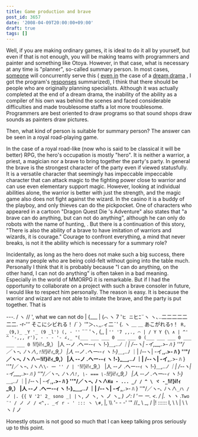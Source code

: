 ```yaml
---
title: Game production and brave
post_id: 3657
date: '2008-04-09T20:00:00+09:00'
draft: true
tags: []
---
```


Well, if you are making ordinary games, it is ideal to do it all by yourself, but even if that is not enough, you will be making teams with programmers and painter and something like Otoya. However, in that case, what is necessary at any time is "planner", so-called summary person. In most cases, [someone](https://danmaq.com/!/thC/) will concurrently serve this ( [even in](https://danmaq.com/!/thC/) the case of a [dream drama](https://danmaq.com/!/thC/) , I got the program's [responses](https://danmaq.com/!/thC/) summarized), I think that there should be people who are originally planning specialists. Although it was actually completed at the end of a dream drama, the inability of the ability as a compiler of his own was behind the scenes and faced considerable difficulties and made troublesome staffs a lot more troublesome. Programmers are best oriented to draw programs so that sound shops draw sounds as painters draw pictures.

Then, what kind of person is suitable for summary person? The answer can be seen in a royal road-playing game.

In the case of a royal road-like (now who is said to be classical it will be better) RPG, the hero's occupation is mostly "hero". It is neither a warrior, a priest, a magician nor a brave to bring together the party's party. In general the brave is the strongest character of the party even if viewed statusfully. It is a versatile character that seemingly has impeccable impeccable character that can attack magic to the fighting power close to warrior and can use even elementary support magic. However, looking at individual abilities alone, the warrior is better with just the strength, and the magic game also does not fight against the wizard. In the casino it is a buddy of the playboy, and only thieves can do the pickpocket. One of characters who appeared in a cartoon "Dragon Quest Die 's Adventure" also states that "a brave can do anything, but can not do anything", although he can only do robots with the name of hunting, . But there is a continuation of this story, "There is also the ability of a brave to have imitation of warriors and wizards, it is courage." Courage to confront everything, a mind that never breaks, is not it the ability which is necessary for a summary role?

Incidentally, as long as the hero does not make such a big success, there are many people who are being cold-felt without going into the table much. Personally I think that it is probably because "I can do anything, on the other hand, I can not do anything" is often taken in a bad meaning. Especially in the world of MMORPG it is remarkable. But if I had the opportunity to collaborate on a project with such a brave consoler in future, I would like to respect him personally. The reason is easy. It is because the warrior and wizard are not able to imitate the brave, and the party is put together. That is

---. / ヽ // ', what we can not do | {___ | (⌒ ヽ 7 '`ヒ ニ`ヒﾆ¨ヽ ヽ､..二二二二二二二. -r‐''′ そこにシビれる！ /´ 〉'"＞､､,,.ィ二¨' {. ヽ ＿ ＿ あこがれるｩ！` R, _(9,)_ _Y '_ (9 _l') (, - ''` ¨¨ 'ヽ, {,, | `'' '7 ,,., ⌒ | / Y Y {\ ∧ | ^' ^ '-,,, r'), - - - '- ∠,_ "(___ ___ ___ 0 ___ ___ 0 (___ ___ ___ 0 ___ ___ ___ 0 `!i!}i!ｨ_9,） |人 -‐ノ .ヘー‐-ｨ ヽ !‐}_＿,..ﾉ ｜| /-‐ヽ| -イ,__,.>‐ ﾊ } ''"/／ヽｰ､ ﾉヽ∧` ,! `!i!}i!ｨ_9,） |人 -‐ノ .ヘー‐-ｨ ヽ !‐}_＿,..ﾉ ｜| /-‐ヽ| -イ,__,.>‐ ﾊ } ''"/／ヽｰ､ ﾉヽ∧`ー`!i!}i!ｨ_9,） |人 -‐ノ .ヘー‐-ｨ ヽ !‐}_＿,..ﾉ ｜| /-‐ヽ| -イ,__,.>‐ ﾊ } ''"/／ヽｰ､ ﾉヽ∧` \- 一 '' / | ' `!i!}i!ｨ_9,） |人 -‐ノ .ヘー‐-ｨ ヽ !‐}_＿,..ﾉ ｜| /-‐ヽ| -イ,__,.>‐ ﾊ } ''"/／ヽｰ､ ﾉヽ∧` !, \- === \- `!i!}i!ｨ_9,） |人 -‐ノ .ヘー‐-ｨ ヽ !‐}_＿,..ﾉ ｜| /-‐ヽ| -イ,__,.>‐ ﾊ } ''"/／ヽｰ､ ﾉヽ∧` Ku - ... _/ / ^ \ ヾ -_ `!i!}i!ｨ_9,） |人 -‐ノ .ヘー‐-ｨ ヽ !‐}_＿,..ﾉ ｜| /-‐ヽ| -イ,__,.>‐ ﾊ } ''"/／ヽｰ､ ﾉヽ∧` _ハ / ノ |. {{ V '2' 2_ sono _| | `ヽ, ノ ヽ, ヽ ノ ヽ_ _) ノ: l '_ー ー_. <. / |. ヽ ヽ_ .` Two ¨' / ノ ノ / <^,. _イ r - ' ::: ヽ \ `≠, |, \\\ '- - -' '" //_ \ _, / |! :::::: l, \ \ | \ \ ヽ / ノ

Honestly otsum is not good so much that I can keep talking pros seriously up to this point.

